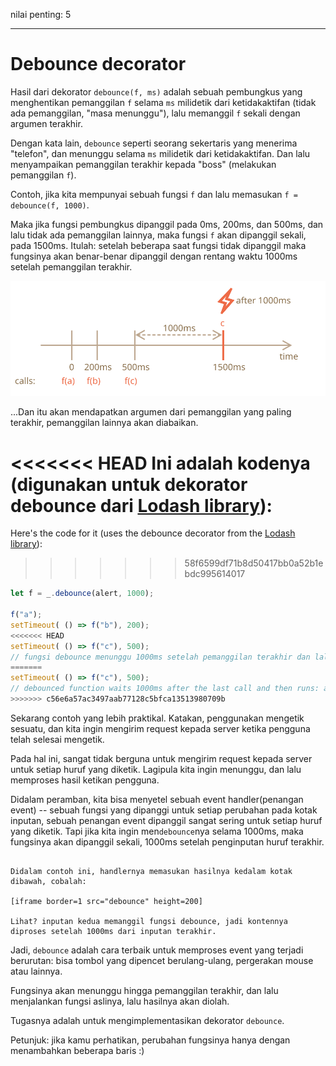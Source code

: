 nilai penting: 5

---

# Debounce decorator

Hasil dari dekorator `debounce(f, ms)` adalah sebuah pembungkus yang menghentikan pemanggilan `f` selama `ms` milidetik dari ketidakaktifan (tidak ada pemanggilan, "masa menunggu"), lalu memanggil `f` sekali dengan argumen terakhir.

Dengan kata lain, `debounce` seperti seorang sekertaris yang menerima "telefon", dan menunggu selama `ms` milidetik dari ketidakaktifan. Dan lalu menyampaikan pemanggilan terakhir kepada "boss" (melakukan pemanggilan `f`).

Contoh, jika kita mempunyai sebuah fungsi `f` dan lalu memasukan `f = debounce(f, 1000)`.

Maka jika fungsi pembungkus dipanggil pada 0ms, 200ms, dan 500ms, dan lalu tidak ada pemanggilan lainnya, maka fungsi `f` akan dipanggil sekali, pada 1500ms. Itulah: setelah beberapa saat fungsi tidak dipanggil maka fungsinya akan benar-benar dipanggil dengan rentang waktu 1000ms setelah pemanggilan terakhir.

![](debounce.svg)

...Dan itu akan mendapatkan argumen dari pemanggilan yang paling terakhir, pemanggilan lainnya akan diabaikan.

<<<<<<< HEAD
Ini adalah kodenya (digunakan untuk dekorator debounce dari [Lodash library](https://lodash.com/docs/4.17.15#debounce)):
=======
Here's the code for it (uses the debounce decorator from the [Lodash library](https://lodash.com/docs/4.17.15#debounce)):
>>>>>>> 58f6599df71b8d50417bb0a52b1ebdc995614017

```js
let f = _.debounce(alert, 1000);

f("a");
setTimeout( () => f("b"), 200);
<<<<<<< HEAD
setTimeout( () => f("c"), 500); 
// fungsi debounce menunggu 1000ms setelah pemanggilan terakhir dan lalu menjalankan: alert("c")
=======
setTimeout( () => f("c"), 500);
// debounced function waits 1000ms after the last call and then runs: alert("c")
>>>>>>> c56e6a57ac3497aab77128c5bfca13513980709b
```

Sekarang contoh yang lebih praktikal. Katakan, penggunakan mengetik sesuatu, dan kita ingin mengirim request kepada server ketika pengguna telah selesai mengetik.

Pada hal ini, sangat tidak berguna untuk mengirim request kepada server untuk setiap huruf yang diketik. Lagipula kita ingin menunggu, dan lalu memproses hasil ketikan pengguna.

Didalam peramban, kita bisa menyetel sebuah event handler(penangan event) -- sebuah fungsi yang dipanggi untuk setiap perubahan pada kotak inputan, sebuah penangan event dipanggil sangat sering untuk setiap huruf yang diketik. Tapi jika kita ingin men`debounce`nya selama 1000ms, maka fungsinya akan dipanggil sekali, 1000ms setelah penginputan huruf terakhir.

```online

Didalam contoh ini, handlernya memasukan hasilnya kedalam kotak dibawah, cobalah:

[iframe border=1 src="debounce" height=200]

Lihat? inputan kedua memanggil fungsi debounce, jadi kontennya diproses setelah 1000ms dari inputan terakhir.
```

Jadi, `debounce` adalah cara terbaik untuk memproses event yang terjadi berurutan: bisa tombol yang dipencet berulang-ulang, pergerakan mouse atau lainnya.

Fungsinya akan menunggu hingga pemanggilan terakhir, dan lalu menjalankan fungsi aslinya, lalu hasilnya akan diolah.

Tugasnya adalah untuk mengimplementasikan dekorator `debounce`.

Petunjuk: jika kamu perhatikan, perubahan fungsinya hanya dengan menambahkan beberapa baris :)
